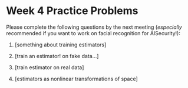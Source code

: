 # Week 4 Practice Problems

Please complete the following questions by the next meeting (*especially* recommended if you want to work on facial recognition for AISecurity!):

1. [something about training estimators]

2. [train an estimator! on fake data...]

3. [train estimator on real data]

4. [estimators as nonlinear transformations of space]
